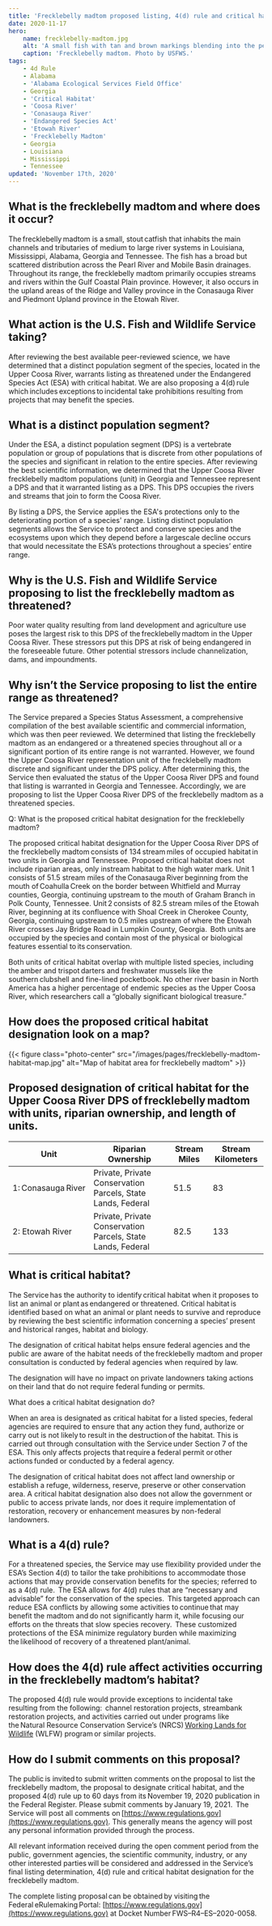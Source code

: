 ```yaml
---
title: 'Frecklebelly madtom proposed listing, 4(d) rule and critical habitat frequently asked questions'
date: 2020-11-17
hero:
    name: frecklebelly-madtom.jpg
    alt: 'A small fish with tan and brown markings blending into the pebble substrate.'
    caption: 'Frecklebelly madtom. Photo by USFWS.'
tags:
    - 4d Rule
    - Alabama
    - 'Alabama Ecological Services Field Office'
    - Georgia
    - 'Critical Habitat'
    - 'Coosa River'
    - 'Conasauga River'
    - 'Endangered Species Act'
    - 'Etowah River'
    - 'Frecklebelly Madtom'
    - Georgia
    - Louisiana 
    - Mississippi 
    - Tennessee
updated: 'November 17th, 2020'
---
```


## What is the frecklebelly madtom and where does it occur?   

The frecklebelly madtom is a small, stout catfish that inhabits the main channels and tributaries of medium to large river systems in Louisiana, Mississippi, Alabama, Georgia and Tennessee. The fish has a broad but scattered distribution across the Pearl River and Mobile Basin drainages. Throughout its range, the frecklebelly madtom primarily occupies streams and rivers within the Gulf Coastal Plain province.  However, it also occurs in the upland areas of the Ridge and Valley province in the Conasauga River and Piedmont Upland province in the Etowah River.   

## What action is the U.S. Fish and Wildlife Service taking?   

After reviewing the best available peer-reviewed science, we have determined that a distinct population segment of the species, located in the Upper Coosa River, warrants listing as threatened under the Endangered Species Act (ESA) with critical habitat.  We are also proposing a 4(d) rule which includes exceptions to incidental take prohibitions resulting from projects that may benefit the species.  

## What is a distinct population segment? 

Under the ESA, a distinct population segment (DPS) is a vertebrate population or group of populations that is discrete from other populations of the species and significant in relation to the entire species.  After reviewing the best scientific information, we determined that the Upper Coosa River frecklebelly madtom populations (unit) in Georgia and Tennessee represent a DPS and that it warranted listing as a DPS.  This DPS occupies the rivers and streams that join to form the Coosa River. 

By listing a DPS, the Service applies the ESA's protections only to the deteriorating portion of a species' range.  Listing distinct population segments allows the Service to protect and conserve species and the ecosystems upon which they depend before a largescale decline occurs that would necessitate the ESA’s protections throughout a species’ entire range.  

## Why is the U.S. Fish and Wildlife Service proposing to list the frecklebelly madtom as threatened?  

Poor water quality resulting from land development and agriculture use poses the largest risk to this DPS of the frecklebelly madtom in the Upper Coosa River.  These stressors put this DPS at risk of being endangered in the foreseeable future.  Other potential stressors include channelization, dams, and impoundments. 

## Why isn’t the Service proposing to list the entire range as threatened? 

The Service prepared a Species Status Assessment, a comprehensive compilation of the best available scientific and commercial information, which was then peer reviewed.  We determined that listing the frecklebelly madtom as an endangered or a threatened species throughout all or a significant portion of its entire range is not warranted.  However, we found the Upper Coosa River representation unit of the frecklebelly madtom discrete and significant under the DPS policy.  After determining this, the Service then evaluated the status of the Upper Coosa River DPS and found that listing is warranted in Georgia and Tennessee.  Accordingly, we are proposing to list the Upper Coosa River DPS of the frecklebelly madtom as a threatened species. 

Q: What is the proposed critical habitat designation for the frecklebelly madtom?   

The proposed critical habitat designation for the Upper Coosa River DPS of the frecklebelly madtom consists of 134 stream miles of occupied habitat in two units in Georgia and Tennessee. Proposed critical habitat does not include riparian areas, only instream habitat to the high water mark.  Unit 1 consists of 51.5 stream miles of the Conasauga River beginning from the mouth of Coahulla Creek on the border between Whitfield and Murray counties, Georgia, continuing upstream to the mouth of Graham Branch in Polk County, Tennessee.  Unit 2 consists of 82.5 stream miles of the Etowah River, beginning at its confluence with Shoal Creek in Cherokee County, Georgia, continuing upstream to 0.5 miles upstream of where the Etowah River crosses Jay Bridge Road in Lumpkin County, Georgia.  Both units are occupied by the species and contain most of the physical or biological features essential to its conservation.  

Both units of critical habitat overlap with multiple listed species, including the amber and trispot darters and freshwater mussels like the southern clubshell and fine-lined pocketbook.  No other river basin in North America has a higher percentage of endemic species as the Upper Coosa River, which researchers call a “globally significant biological treasure.”

## How does the proposed critical habitat designation look on a map?  

{{< figure class="photo-center" src="/images/pages/frecklebelly-madtom-habitat-map.jpg" alt="Map of habitat area for frecklebelly madtom" >}}

## Proposed designation of critical habitat for the Upper Coosa River DPS of frecklebelly madtom with units, riparian ownership, and length of units.

| Unit               | Riparian Ownership                                          | Stream Miles | Stream Kilometers |
|--------------------|-------------------------------------------------------------|--------------|-------------------|
| 1: Conasauga River | Private, Private Conservation Parcels, State Lands, Federal | 51.5         | 83                |
| 2: Etowah River    | Private, Private Conservation Parcels, State Lands, Federal | 82.5         | 133               |

## What is critical habitat?   

The Service has the authority to identify critical habitat when it proposes to list an animal or plant as endangered or threatened.  Critical habitat is identified based on what an animal or plant needs to survive and reproduce by reviewing the best scientific information concerning a  species’ present and historical ranges, habitat and biology.  

The designation of critical habitat helps ensure federal agencies and the public are aware of the habitat needs of the frecklebelly madtom and proper consultation is conducted by federal agencies when required by law.  

The designation will have no impact on private landowners taking actions on their land that do not require federal funding or permits.  

What does a critical habitat designation do?   

When an area is designated as critical habitat for a listed species, federal agencies are required to ensure that any action they fund, authorize or carry out is not likely to result in the destruction of the habitat.  This is carried out through consultation with the Service under Section 7 of the ESA. This only affects projects that require a federal permit or other actions funded or conducted by a federal agency.   

The designation of critical habitat does not affect land ownership or establish a refuge, wilderness, reserve, preserve or other conservation area.  A critical habitat designation also does not allow the government or public to access private lands, nor does it require implementation of restoration, recovery or enhancement measures by non-federal landowners.  

## What is a 4(d) rule? 

For a threatened species, the Service may use flexibility provided under the ESA’s Section 4(d) to tailor the take prohibitions to accommodate those actions that may provide conservation benefits for the species; referred to as a 4(d) rule.  The ESA allows for 4(d) rules that are “necessary and advisable” for the conservation of the species.  This targeted approach can reduce ESA conflicts by allowing some activities to continue that may benefit the madtom and do not significantly harm it, while focusing our efforts on the threats that slow species recovery.  These customized protections of the ESA minimize regulatory burden while maximizing the likelihood of recovery of a threatened plant/animal.  

## How does the 4(d) rule affect activities occurring in the frecklebelly madtom’s habitat? 

The proposed 4(d) rule would provide exceptions to incidental take resulting from the following:  channel restoration projects, streambank restoration projects, and activities carried out under programs like the Natural Resource Conservation Service’s (NRCS) [Working Lands for Wildlife](https://www.nrcs.usda.gov/wps/portal/nrcs/detail/national/programs/initiatives/?cid=stelprdb1046975) (WLFW) program or similar projects.   

## How do I submit comments on this proposal?  

The public is invited to submit written comments on the proposal to list the frecklebelly madtom, the proposal to designate critical habitat, and the proposed 4(d) rule up to 60 days from its November 19, 2020 publication in the Federal Register.  Please submit comments by January 19, 2021.  The Service will post all comments on [https://www.regulations.gov](https://www.regulations.gov).  This generally means the agency will post any personal information provided through the process.  

All relevant information received during the open comment period from the public, government agencies, the scientific community, industry, or any other interested parties will be considered and addressed in the Service’s final listing determination, 4(d) rule and critical habitat designation for the frecklebelly madtom.  

The complete listing proposal can be obtained by visiting the Federal eRulemaking Portal: [https://www.regulations.gov](https://www.regulations.gov) at Docket Number FWS–R4–ES–2020-0058.   
